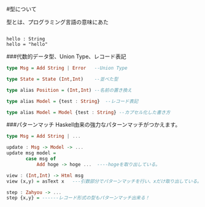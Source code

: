 #型について

型とは、プログラミング言語の意味にあた

```

hello : String
hello = "hello"

```



###代数的データ型、Union Type、レコード表記

```hs
type Msg = Add String | Error   --Union Type

type State = State (Int,Int)    --並べた型

type alias Position = (Int,Int) --名前の置き換え

type alias Model = {test : String}  --レコード表記

type alias Model = Model {test : String} --カプセル化した書き方

```

###パターンマッチ
Haskell由来の強力なパターンマッチがつかえます。

```Haskell
type Msg = Add String | ...

update : Msg -> Model -> ...
update msg model =
       case msg of
           Add hoge -> hoge ...  ----hogeを取り出している。

view : (Int,Int) -> Html msg
view (x,y) = asText x   ---引数部分でパターンマッチを行い、xだけ取り出している。

step : Zahyou -> ...
step {x,y} = ------レコード形式の型もパターンマッチ出来る！
```
